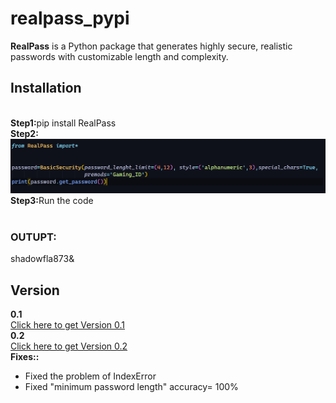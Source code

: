 # realpass_pypi
<b>RealPass</b> is a Python package that generates highly secure, realistic passwords with customizable length and complexity.
## Installation
<br>
<b>Step1:</b>pip install RealPass<br>
<b>Step2:</b><img src="Screenshot 2025-01-02 102057.png" ><br>
<b>Step3:</b>Run the code<br><br>

<h3>OUTUPT:</h3>shadowfla873&

## Version

<b>0.1</b><br>
<a href="https://pypi.org/project/RealPass/0.1/">Click here to get Version 0.1</a><br>
<b>0.2</b><br>
<a href="https://pypi.org/project/RealPass/0.2/">Click here to get Version 0.2</a>
<br>
<b>Fixes::</b>
<ul>
  <li>Fixed the problem of IndexError</li>
  <li>Fixed "minimum password length" accuracy= 100%</li>

</ul>
 
